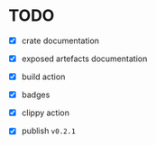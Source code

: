 # TODO

* [x] crate documentation

* [x] exposed artefacts documentation

* [x] build action 

* [x] badges

* [x] clippy action

* [x] publish `v0.2.1`
